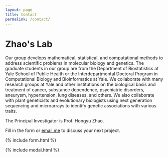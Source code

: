 ```yaml
---
layout: page
title: Contact
permalink: /contact/
---
```


# Zhao's Lab

Our group develops mathematical, statistical, and computational methods to address scientific problems in molecular biology and genetics. The graduate students in our group are from the Department of Biostatistics at Yale School of Public Health or the Interdepartmental Doctoral Program in Computational Biology and Bioinformatics at Yale. We collaborate with many research groups at Yale and other institutions on the biological basis and treatment of cancer, substance dependence, psychiatric disorders, aneurysm, hypertension, lung diseases, and others. We also collaborate with plant geneticists and evolutionary biologists using next generation sequencing and microarrays to identify genetic associations with various traits.

The Principal Investigator is Prof. Hongyu Zhao.

Fill in the form or [email me](mailto:{{site.email}}) to discuss your next project.

{% include form.html %}

{% include modal.html %}
